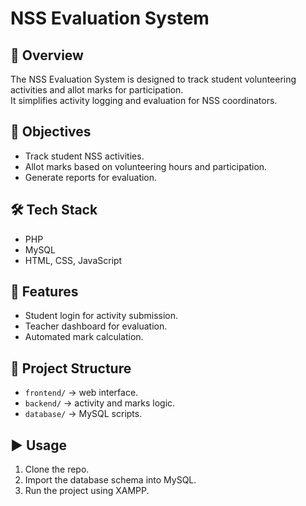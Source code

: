 # NSS Evaluation System

## 📌 Overview
The NSS Evaluation System is designed to track student volunteering activities and allot marks for participation.  
It simplifies activity logging and evaluation for NSS coordinators.

## 🎯 Objectives
- Track student NSS activities.
- Allot marks based on volunteering hours and participation.
- Generate reports for evaluation.

## 🛠️ Tech Stack
- PHP 
- MySQL
- HTML, CSS, JavaScript

## 🚀 Features
- Student login for activity submission.
- Teacher dashboard for evaluation.
- Automated mark calculation.

## 📂 Project Structure
- `frontend/` → web interface.
- `backend/` → activity and marks logic.
- `database/` → MySQL scripts.

## ▶️ Usage
1. Clone the repo.
2. Import the database schema into MySQL.
3. Run the project using XAMPP.

